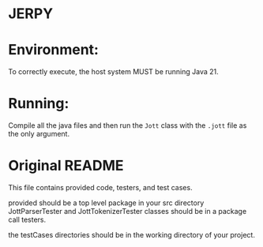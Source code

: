 # JERPY

# Environment:

To correctly execute, the host system MUST be running Java 21.

# Running:
Compile all the java files and then run the `Jott` class with the `.jott` file as the only argument.

# Original README

This file contains provided code, testers, and test cases.

provided should be a top level package in your src directory
JottParserTester and JottTokenizerTester classes should be in a package call testers.

the testCases directories should be in the working directory of your project. 
